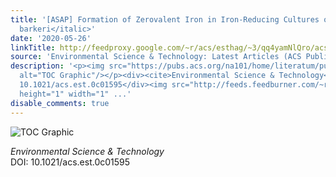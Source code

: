 ```yaml
---
title: '[ASAP] Formation of Zerovalent Iron in Iron-Reducing Cultures of <italic toggle="yes">Methanosarcina
  barkeri</italic>'
date: '2020-05-26'
linkTitle: http://feedproxy.google.com/~r/acs/esthag/~3/qq4yamNlQro/acs.est.0c01595
source: 'Environmental Science & Technology: Latest Articles (ACS Publications)'
description: '<p><img src="https://pubs.acs.org/na101/home/literatum/publisher/achs/journals/content/esthag/0/esthag.ahead-of-print/acs.est.0c01595/20200526/images/medium/es0c01595_0006.gif"
  alt="TOC Graphic"/></p><div><cite>Environmental Science & Technology</cite></div><div>DOI:
  10.1021/acs.est.0c01595</div><img src="http://feeds.feedburner.com/~r/acs/esthag/~4/qq4yamNlQro"
  height="1" width="1" ...'
disable_comments: true
---
```

<p><img src="https://pubs.acs.org/na101/home/literatum/publisher/achs/journals/content/esthag/0/esthag.ahead-of-print/acs.est.0c01595/20200526/images/medium/es0c01595_0006.gif" alt="TOC Graphic"/></p><div><cite>Environmental Science & Technology</cite></div><div>DOI: 10.1021/acs.est.0c01595</div><img src="http://feeds.feedburner.com/~r/acs/esthag/~4/qq4yamNlQro" height="1" width="1" ...